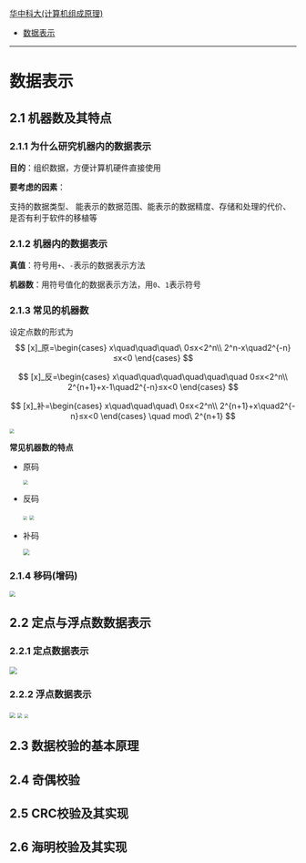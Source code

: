 [华中科大(计算机组成原理)](https://www.icourse163.org/course/HUST-1003159001)

- [数据表示](#数据表示)

------

# 数据表示

## 2.1 机器数及其特点

### 2.1.1 为什么研究机器内的数据表示

**目的**：组织数据，方便计算机硬件直接使用

**要考虑的因素**：

支持的数据类型、 能表示的数据范围、能表示的数据精度、存储和处理的代价、是否有利于软件的移植等

### 2.1.2 机器内的数据表示

**真值**：符号用`+`、`-`表示的数据表示方法

**机器数**：用符号值化的数据表示方法，用`0`、`1`表示符号

### 2.1.3 常见的机器数

设定点数的形式为
$$
[x]_原=\begin{cases}
x\quad\quad\quad\ 0≤x<2^n\\
2^n-x\quad2^{-n}≤x<0
\end{cases}
$$

$$
[x]_反=\begin{cases}
x\quad\quad\quad\quad\quad\quad 0≤x<2^n\\
2^{n+1}+x-1\quad2^{-n}≤x<0
\end{cases}
$$

$$
[x]_补=\begin{cases}
x\quad\quad\quad\ 0≤x<2^n\\
2^{n+1}+x\quad2^{-n}≤x<0
\end{cases}
\quad mod\ 2^{n+1}
$$

<img src="./pic/02-01.png" style="zoom:50%;" />

**常见机器数的特点**

- 原码

    <img src="./pic/02-02.png" style="zoom:50%;" />

- 反码

    <img src="./pic/02-03.png" style="zoom:45%;" />

    <img src="./pic/02-04.png" style="zoom:50%;" />

- 补码

    <img src="./pic/02-05.png" style="zoom:67%;" />

### 2.1.4 移码(增码)

<img src="./pic/02-06.png" style="zoom:60%;" />

## 2.2 定点与浮点数数据表示

### 2.2.1 定点数据表示

<img src="./pic/02-07.png" style="zoom:80%;" />

### 2.2.2 浮点数据表示

<img src="./pic/02-08.png" style="zoom:60%;" />

<img src="./pic/02-09.png" style="zoom:53%;" />

<img src="./pic/02-10.png" style="zoom:44%;" />

## 2.3 数据校验的基本原理

## 2.4 奇偶校验

## 2.5 CRC校验及其实现

## 2.6 海明校验及其实现


